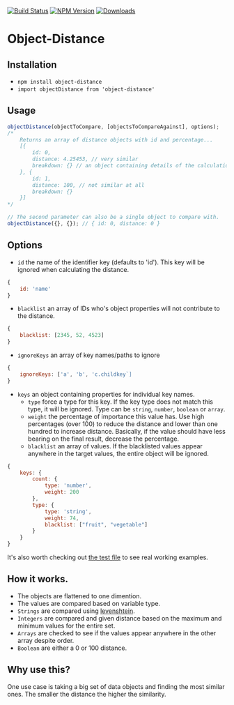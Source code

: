 [![Build Status](https://travis-ci.org/krazyjakee/object-distance.svg?branch=master)](https://travis-ci.org/krazyjakee/object-distance)
[![NPM Version](https://img.shields.io/npm/v/object-distance.svg)](https://www.npmjs.com/package/object-distance)
[![Downloads](https://img.shields.io/npm/dm/object-distance.svg)](https://www.npmjs.com/package/object-distance)

# Object-Distance

## Installation
- `npm install object-distance`
- `import objectDistance from 'object-distance'`

## Usage
```javascript
objectDistance(objectToCompare, [objectsToCompareAgainst], options);
/*
    Returns an array of distance objects with id and percentage...
    [{
        id: 0,
        distance: 4.25453, // very similar
        breakdown: {} // an object containing details of the calculation
    }, {
        id: 1,
        distance: 100, // not similar at all
        breakdown: {}
    }]
*/

// The second parameter can also be a single object to compare with.
objectDistance({}, {}); // { id: 0, distance: 0 }
```

## Options

- `id` the name of the identifier key (defaults to 'id'). This key will be ignored when calculating the distance.
```javascript
{
    id: 'name'
}
```
- `blacklist` an array of IDs who's object properties will not contribute to the distance.

```javascript
{
    blacklist: [2345, 52, 4523]
}
```

- `ignoreKeys` an array of key names/paths to ignore

```javascript
{
    ignoreKeys: ['a', 'b', 'c.childkey`]
}
```
- `keys` an object containing properties for individual key names.
    - `type` force a type for this key. If the key type does not match this type, it will be ignored. Type can be `string`, `number`, `boolean` or `array`.
    - `weight` the percentage of importance this value has. Use high percentages (over 100) to reduce the distance and lower than one hundred to increase distance. Basically, if the value should have less bearing on the final result, decrease the percentage.
    - `blacklist` an array of values. If the blacklisted values appear anywhere in the target values, the entire object will be ignored.

```javascript
{
    keys: {
        count: {
            type: 'number',
            weight: 200
        },
        type: {
            type: 'string',
            weight: 74,
            blacklist: ["fruit", "vegetable"]
        }
    }
}
```


It's also worth checking out [the test file](https://github.com/krazyjakee/object-distance/blob/master/test/index.js) to see real working examples.

## How it works.
- The objects are flattened to one dimention.
- The values are compared based on variable type.
- `Strings` are compared using [levenshtein](https://www.npmjs.com/package/js-levenshtein).
- `Integers` are compared and given distance based on the maximum and minimum values for the entire set.
- `Arrays` are checked to see if the values appear anywhere in the other array despite order.
- `Boolean` are either a 0 or 100 distance.

## Why use this?
One use case is taking a big set of data objects and finding the most similar ones. The smaller the distance the higher the similarity.
